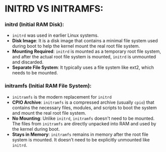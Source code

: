 # INITRD VS INITRAMFS:
### **initrd (Initial RAM Disk)**:
- `initrd` was used in earlier Linux systems.
- **Disk Image**: It is a disk image that contains a minimal file system used during boot to help the kernel mount the real root file system.
- **Mounting Required**: `initrd` is mounted as a temporary root file system, and after the actual root file system is mounted, `initrd` is unmounted and discarded.
- **Separate File System**: It typically uses a file system like ext2, which needs to be mounted.


### **initramfs (Initial RAM File System)**:
-  `initramfs` is the modern replacement for `initrd`
- **CPIO Archive**: `initramfs` is a compressed archive (usually `cpio`) that contains the necessary files, modules, and scripts to boot the system and mount the real root file system.
- **No Mounting**: Unlike `initrd`, `initramfs` doesn't need to be mounted. The files from `initramfs` are directly unpacked into RAM and used by the kernel during boot.
- **Stays in Memory**: `initramfs` remains in memory after the root file system is mounted. It doesn’t need to be explicitly unmounted like `initrd`.


